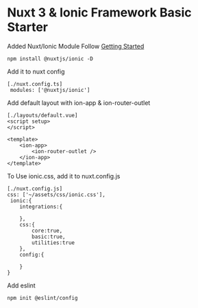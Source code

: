 # Nuxt 3 & Ionic Framework Basic Starter

Added Nuxt/Ionic Module
Follow [Getting Started](https://ionic.nuxtjs.org/getting-started)  

    npm install @nuxtjs/ionic -D

Add it to nuxt config

    [./nuxt.config.ts]
     modules: ['@nuxtjs/ionic']

Add default layout with ion-app & ion-router-outlet

    [./layouts/default.vue]
    <script setup>
    </script>

    <template>
        <ion-app>
            <ion-router-outlet />
        </ion-app>
    </template>

To Use ionic.css, add it to nuxt.config.js

    [./nuxt.config.js]
    css: ['~/assets/css/ionic.css'],
     ionic:{
        integrations:{

        },
        css:{
            core:true,
            basic:true,
            utilities:true
        },
        config:{

        }
    }

Add eslint

    npm init @eslint/config